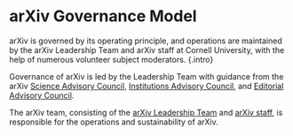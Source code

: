 # arXiv Governance Model

arXiv is governed by its operating principle, and operations are maintained by the arXiv Leadership Team and arXiv staff at Cornell University, with the help of numerous volunteer subject moderators.
{.intro}

Governance of arXiv is led by the Leadership Team with guidance from the arXiv [Science Advisory Council](people/science_advisory_council.md), [Institutions Advisory Council](people/institutions_advisory_council.md), and [Editorial Advisory Council](people/editorial_advisory_council.md). 




The arXiv team, consisting of the [arXiv Leadership
Team](people/leadership_team.md) and [arXiv staff](people/staff.md), is responsible for the
operations and sustainability of arXiv.
